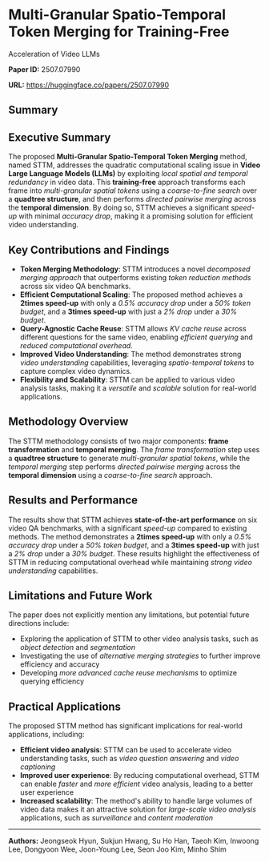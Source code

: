 # Multi-Granular Spatio-Temporal Token Merging for Training-Free
  Acceleration of Video LLMs

**Paper ID:** 2507.07990

**URL:** https://huggingface.co/papers/2507.07990

## Summary

## Executive Summary
The proposed **Multi-Granular Spatio-Temporal Token Merging** method, named STTM, addresses the quadratic computational scaling issue in **Video Large Language Models (LLMs)** by exploiting *local spatial and temporal redundancy* in video data. This **training-free** approach transforms each frame into *multi-granular spatial tokens* using a *coarse-to-fine search* over a **quadtree structure**, and then performs *directed pairwise merging* across the **temporal dimension**. By doing so, STTM achieves a significant *speed-up* with minimal *accuracy drop*, making it a promising solution for efficient video understanding.

## Key Contributions and Findings
* **Token Merging Methodology**: STTM introduces a novel *decomposed merging approach* that outperforms existing *token reduction methods* across six video QA benchmarks.
* **Efficient Computational Scaling**: The proposed method achieves a **2times speed-up** with only a *0.5% accuracy drop* under a *50% token budget*, and a **3times speed-up** with just a *2% drop* under a *30% budget*.
* **Query-Agnostic Cache Reuse**: STTM allows *KV cache reuse* across different questions for the same video, enabling *efficient querying* and *reduced computational overhead*.
* **Improved Video Understanding**: The method demonstrates strong *video understanding* capabilities, leveraging *spatio-temporal tokens* to capture complex video dynamics.
* **Flexibility and Scalability**: STTM can be applied to various video analysis tasks, making it a *versatile* and *scalable* solution for real-world applications.

## Methodology Overview
The STTM methodology consists of two major components: **frame transformation** and **temporal merging**. The *frame transformation* step uses a **quadtree structure** to generate *multi-granular spatial tokens*, while the *temporal merging* step performs *directed pairwise merging* across the **temporal dimension** using a *coarse-to-fine search* approach.

## Results and Performance
The results show that STTM achieves **state-of-the-art performance** on six video QA benchmarks, with a significant *speed-up* compared to existing methods. The method demonstrates a **2times speed-up** with only a *0.5% accuracy drop* under a *50% token budget*, and a **3times speed-up** with just a *2% drop* under a *30% budget*. These results highlight the effectiveness of STTM in reducing computational overhead while maintaining *strong video understanding* capabilities.

## Limitations and Future Work
The paper does not explicitly mention any limitations, but potential future directions include:
* Exploring the application of STTM to other video analysis tasks, such as *object detection* and *segmentation*
* Investigating the use of *alternative merging strategies* to further improve efficiency and accuracy
* Developing *more advanced cache reuse mechanisms* to optimize querying efficiency

## Practical Applications
The proposed STTM method has significant implications for real-world applications, including:
* **Efficient video analysis**: STTM can be used to accelerate video understanding tasks, such as *video question answering* and *video captioning*
* **Improved user experience**: By reducing computational overhead, STTM can enable *faster* and *more efficient* video analysis, leading to a better user experience
* **Increased scalability**: The method's ability to handle large volumes of video data makes it an attractive solution for *large-scale video analysis* applications, such as *surveillance* and *content moderation*

---

**Authors:** Jeongseok Hyun, Sukjun Hwang, Su Ho Han, Taeoh Kim, Inwoong Lee, Dongyoon Wee, Joon-Young Lee, Seon Joo Kim, Minho Shim
